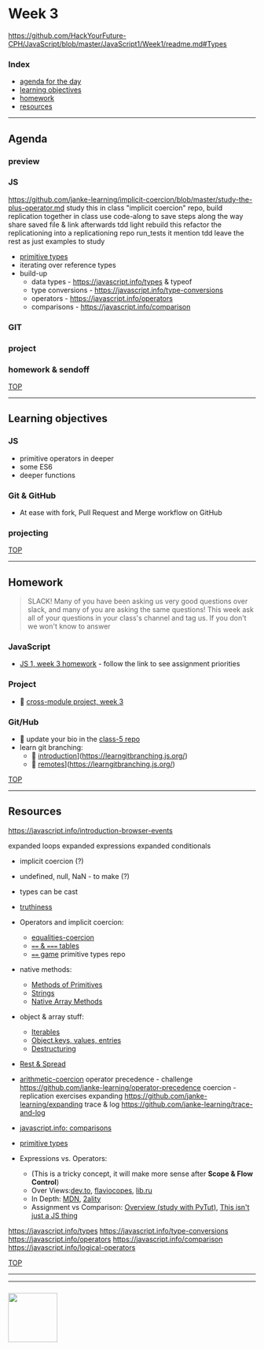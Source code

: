 # Week 3

https://github.com/HackYourFuture-CPH/JavaScript/blob/master/JavaScript1/Week1/readme.md#Types

### Index
* [agenda for the day](#agenda)
* [learning objectives](#learning-objectives)
* [homework](#homework)
* [resources](#resources)

---

## Agenda


### preview

### JS
https://github.com/janke-learning/implicit-coercion/blob/master/study-the-plus-operator.md
  study this in class 
"implicit coercion" repo, build replication together in class
  use code-along to save steps along the way
  share saved file & link afterwards
  tdd light
  rebuild this
    refactor the replicationing into a replicationing repo
      run_tests it
      mention tdd
    leave the rest as just examples to study
* [primitive types](https://github.com/janke-learning/primitive-types)
* iterating over reference types
* build-up
    * data types - https://javascript.info/types & typeof
    * type conversions - https://javascript.info/type-conversions
    * operators - https://javascript.info/operators
    * comparisons - https://javascript.info/comparison

### GIT

### project

### homework & sendoff

[TOP](#week-3)

---

## Learning objectives

### JS
* primitive operators in deeper
* some ES6
* deeper functions

### Git & GitHub
* At ease with fork, Pull Request and Merge workflow on GitHub

### projecting

[TOP](#week-3)

---

## Homework

> SLACK!  Many of you have been asking us very good questions over slack, and many of you are asking the same questions!  This week ask all of your questions in your class's channel and tag us.  If you don't we won't know to answer

### JavaScript
* [JS 1, week 3 homework](https://github.com/be-hacking-hyf/javascript-1-homework/week-3) - follow the link to see assignment priorities

### Project
* :seedling: [cross-module project, week 3](https://github.com/be-hacking-hyf/javascript-1-cross-module/week-3)


### Git/Hub
* :seedling: update your bio in the [class-5 repo](https://github.com/HackYourFutureBEHomework/class-5/tree/master/bios)
* learn git branching:
    * :seedling: [introduction](push/pull)](https://learngitbranching.js.org/) 
    * :seedling: [remotes](push/pull)](https://learngitbranching.js.org/) 




[TOP](#week-3)

---

## Resources

https://javascript.info/introduction-browser-events

expanded loops
expanded expressions
expanded conditionals


* implicit coercion (?)
* undefined, null, NaN - to make (?)

* types can be cast
* [truthiness](https://github.com/janke-learning/truthiness)
* Operators and implicit coercion:
  * [equalities-coercion](https://janke-learning.org/equalities-coercion/)
  * [`==` & `===` tables](https://dorey.github.io/JavaScript-Equality-Table/)
  * [`==` game](https://eqeq.js.org/)
primitive types repo
* native methods: 
    * [Methods of Primitives](https://javascript.info/primitives-methods)
    * [Strings](https://javascript.info/string)
    * [Native Array Methods](https://javascript.info/array-methods#tasks)
* object & array stuff: 
    * [Iterables](https://javascript.info/iterable)
    * [Object.keys, values, entries](https://javascript.info/keys-values-entries)
    * [Destructuring](https://javascript.info/destructuring-assignment)
* [Rest & Spread](https://javascript.info/rest-parameters-spread-operator)

* [arithmetic-coercion](https://janke-learning.org/arithmetic-coercion/)
  operator precedence - challenge
    https://github.com/janke-learning/operator-precedence
  coercion - replication exercises
  expanding
    https://github.com/janke-learning/expanding
  trace & log
    https://github.com/janke-learning/trace-and-log

* [javascript.info: comparisons](https://javascript.info/comparison)

* [primitive types](https://github.com/janke-learning/primitive-types)

* Expressions vs. Operators:
  * (This is a tricky concept, it will make more sense after __Scope & Flow Control__)
  * Over Views:[dev.to](https://dev.to/promhize/javascript-in-depth-all-you-need-to-know-about-expressions-statements-and-expression-statements-5k2), [flaviocopes](https://flaviocopes.com/javascript-expressions/), [lib.ru](http://lib.ru/%3E%3C/JAVA/javascr/expr.html)
  * In Depth: [MDN](https://developer.mozilla.org/en-US/docs/Web/JavaScript/Guide/Expressions_and_Operators), [2ality](http://2ality.com/2012/09/expressions-vs-statements.html)
  * Assignment vs Comparison: [Overview (study with PyTut)](https://www.quirksmode.org/blog/archives/2008/01/using_the_assig.html#link1), [This isn't just a JS thing](http://wiki.c2.com/?AssignmentVsEqualityOperator)

https://javascript.info/types
https://javascript.info/type-conversions
https://javascript.info/operators
https://javascript.info/comparison
https://javascript.info/logical-operators


[TOP](#week-3)

___
___
### <a href="https://hackyourfuture.be" target="_blank"><img src="https://pbs.twimg.com/profile_images/984474625009741824/Bs_qKx6-_400x400.jpg" width="100" height="100"></img></a>

